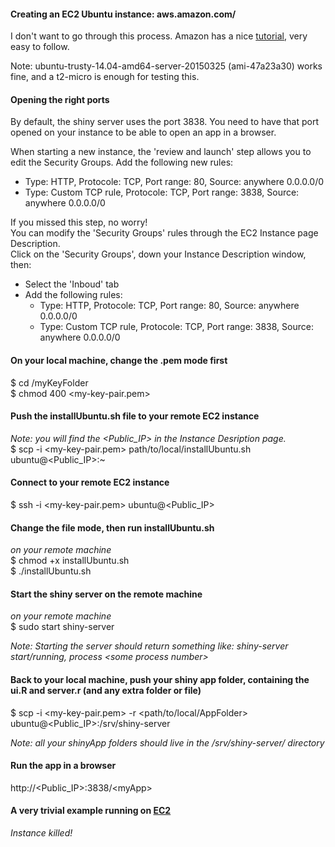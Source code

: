 #### Creating an EC2 Ubuntu instance: aws.amazon.com/
I don't want to go through this process. Amazon has a nice [tutorial](http://docs.aws.amazon.com/AWSEC2/latest/UserGuide/EC2_GetStarted.html), very easy to follow.

Note:
ubuntu-trusty-14.04-amd64-server-20150325 (ami-47a23a30) works fine, and a t2-micro is enough for testing this.

#### Opening the right ports
By default, the shiny server uses the port 3838. You need to have that port opened on your instance to be able
to open an app in a browser.

When starting a new instance, the 'review and launch' step allows you to edit the Security Groups.
Add the following new rules:
- Type: HTTP, Protocole: TCP, Port range: 80, Source: anywhere 0.0.0.0/0
- Type: Custom TCP rule, Protocole: TCP, Port range: 3838, Source: anywhere 0.0.0.0/0

If you missed this step, no worry!  
You can modify the 'Security Groups' rules through the EC2 Instance page Description.  
Click on the 'Security Groups', down your Instance Description window, then:
- Select the 'Inboud' tab
- Add the following rules:
	- Type: HTTP, Protocole: TCP, Port range: 80, Source: anywhere 0.0.0.0/0
	- Type: Custom TCP rule, Protocole: TCP, Port range: 3838, Source: anywhere 0.0.0.0/0


#### On your local machine, change the .pem mode first
$ cd /myKeyFolder  
$ chmod 400 \<my-key-pair.pem\>

#### Push the installUbuntu.sh file to your remote EC2 instance
_Note: you will find the \<Public_IP\> in the Instance Desription page._  
$ scp -i \<my-key-pair.pem\> path/to/local/installUbuntu.sh ubuntu@\<Public_IP\>:~  

#### Connect to your remote EC2 instance
$ ssh -i \<my-key-pair.pem\> ubuntu@\<Public_IP\>

#### Change the file mode, then run installUbuntu.sh
_on your remote machine_  
$ chmod +x installUbuntu.sh  
$ ./installUbuntu.sh

#### Start the shiny server on the remote machine
_on your remote machine_  
$ sudo start shiny-server  

_Note: Starting the server should return something like: shiny-server start/running, process \<some process number\>_

#### Back to your local machine, push your shiny app folder, containing the ui.R and server.r (and any extra folder or file)
$ scp -i \<my-key-pair.pem\> -r \<path/to/local/AppFolder\> ubuntu@\<Public_IP\>:/srv/shiny-server

_Note: all your shinyApp folders should live in the /srv/shiny-server/ directory_

#### Run the app in a browser
http://\<Public_IP\>:3838/\<myApp\>

#### A very trivial example running on [EC2](http://52.17.91.68:3838/basics/)
_Instance killed!_
